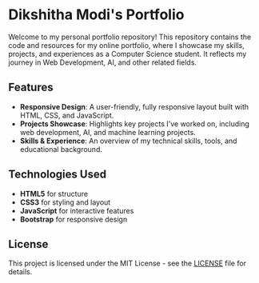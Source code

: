 # Dikshitha Modi's Portfolio

Welcome to my personal portfolio repository! This repository contains the code and resources for my online portfolio, where I showcase my skills, projects, and experiences as a Computer Science student. It reflects my journey in Web Development, AI, and other related fields.

## Features
- **Responsive Design**: A user-friendly, fully responsive layout built with HTML, CSS, and JavaScript.
- **Projects Showcase**: Highlights key projects I've worked on, including web development, AI, and machine learning projects.
- **Skills & Experience**: An overview of my technical skills, tools, and educational background.

## Technologies Used
- **HTML5** for structure
- **CSS3** for styling and layout
- **JavaScript** for interactive features
- **Bootstrap** for responsive design


## License
This project is licensed under the MIT License - see the [LICENSE](LICENSE) file for details.
